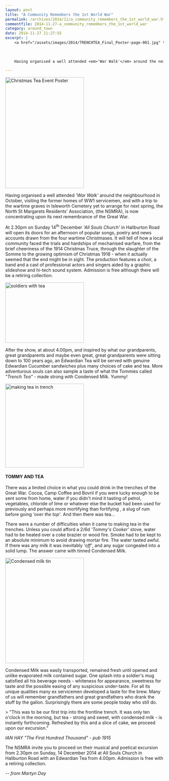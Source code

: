 ```yaml
---
layout: post
title: "A Community Remembers the 1st World War"
permalink: /archives/2014/11/a_community_remembers_the_1st_world_war.html
commentfile: 2014-11-27-a_community_remembers_the_1st_world_war
category: around_town
date: 2014-11-27 21:27:55
excerpt: |
    <a href="/assets/images/2014/TRENCHTEA_Final_Poster-page-001.jpg" title="See larger version of - Christmas Tea Event Poster"><img src="/assets/images/2014/TRENCHTEA_Final_Poster-page-001_thumb.jpg" width="150" height="212" alt="Christmas Tea Event Poster" class="photo right" /></a>
    
    
    
    Having organised a well attended <em>'War Walk'</em> around the neighbourhood in October, visiting the former homes of WW1 servicemen, and with a trip to the wartime graves in Isleworth Cemetery yet to arrange for next spring, the North St Margarets Residents' Association, (the NSMRA), is now concentrating upon its next remembrance of the Great War.

---
```


<a href="/assets/images/2014/TRENCHTEA_Final_Poster-page-001.jpg" title="See larger version of - Christmas Tea Event Poster"><img src="/assets/images/2014/TRENCHTEA_Final_Poster-page-001_thumb.jpg" width="250" height="353" alt="Christmas Tea Event Poster" class="photo right" /></a>

Having organised a well attended <em>'War Walk'</em> around the neighbourhood in October, visiting the former homes of WW1 servicemen, and with a trip to the wartime graves in Isleworth Cemetery yet to arrange for next spring, the North St Margarets Residents' Association, (the NSMRA), is now concentrating upon its next remembrance of the Great War.

At 2.30pm on Sunday 14<sup>th</sup> December <em>'All Souls Church'</em> in Haliburton Road will open its doors for an afternoon of popular songs, poetry and news accounts drawn from the four wartime Christmases. It will tell of how a local community faced the trials and hardships of mechanised warfare, from the brief cheeriness of the 1914 Christmas Truce, through the slaughter of the Somme to the growing optimism of Christmas 1918 - when it actually seemed that the end might be in sight. The production features a choir, a band and a cast of professional actors and singers aided by a graphic slideshow and hi-tech sound system. Admission is free although there will be a retiring collection.

<a href="/assets/images/2014/TRENCHTEA_soldiers_with_tea.jpg" title="See larger version of - soldiers with tea"><img src="/assets/images/2014/TRENCHTEA_soldiers_with_tea_thumb.jpg" width="250" height="192" alt="soldiers with tea" class="photo right" /></a>

After the show, at about 4.00pm, and inspired by what our grandparents, great grandparents and maybe even great, great grandparents were sitting down to 100 years ago, an Edwardian Tea will be served with genuine Edwardian Cucumber sandwiches plus many choices of cake and tea. More adventurous souls can also sample a taste of what the Tommies called <em>"Trench Tea"</em> - made strong with Condensed Milk. Yummy!

<div markdown="1" class="box">
<a href="/assets/images/2014/TRENCHTEA_making_tea_in_trench.jpg" title="See larger version of - making tea in trench"><img src="/assets/images/2014/TRENCHTEA_making_tea_in_trench_thumb.jpg" width="250" height="267" alt="making tea in trench" class="photo right" /></a>

#### TOMMY AND TEA

There was a limited choice in what you could drink in the trenches of the Great War. Cocoa, Camp Coffee and Bovril if you were lucky enough to be sent some from home, water if you didn't mind it tasting of petrol, vegetables, chloride of lime or whatever else the bucket had been used for previously and perhaps more mortifying than fortifying , a slug of rum before going <em>'over the top'</em>. And then there was tea...

There were a number of difficulties when it came to making tea in the trenches. Unless you could afford a 2/6d <em>'Tommy's Cooker'</em> stove, water had to be heated over a coke brazier or wood fire. Smoke had to be kept to an absolute minimum to avoid drawing mortar fire. The water tasted awful. If there was any milk it was inevitably <em>'off'</em>, and any sugar congealed into a solid lump. The answer came with tinned Condensed Milk.

<a href="/assets/images/2014/TRENCHTEA_Condensed-milk-tin.jpg" title="See larger version of - Condensed milk tin"><img src="/assets/images/2014/TRENCHTEA_Condensed-milk-tin_thumb.jpg" width="250" height="335" alt="Condensed milk tin" class="photo right" /></a>

Condensed Milk was easily transported, remained fresh until opened and unlike evaporated milk contained sugar. One splash into a soldier's mug satisfied all his beverage needs - whiteness for appearance, sweetness for taste and the possible easing of any suspicious under-taste. For all its unique qualities many ex servicemen developed a taste for the brew. Many of us will remember grandfathers and great grandfathers who drank the stuff by the gallon. Surprisingly there are some people today who still do.

</div>
> "This was to be our first trip into the frontline trench. It was only ten o'clock in the morning, but tea - strong and sweet, with condensed milk - is instantly forthcoming. Refreshed by this and a slice of cake, we proceed upon our excursion."

<cite>IAN HAY <em>"The First Hundred Thousand"</em> - pub 1915</cite>

The NSMRA invite you to proceed on their musical and poetical excursion from 2.30pm on Sunday, 14 December 2014 at All Souls Church in Haliburton Road with an Edwardian Tea from 4.00pm. Admission is free with a retiring collection.

<cite>-- from Martyn Day</cite>
